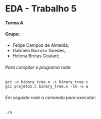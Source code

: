 # EDA - Trabalho 5

#### Turma A
#### Grupo:
* Felipe Campos de Almeida;
* Gabriela Barrozo Guedes;
* Helena Bretas Goulart;

###### Para compilar o programa rode:
```
gcc -o binary_tree.o -c binary_tree.c
gcc projeto5.c binary_tree.o -lm -o a

```
###### Em seguida rode o comando para executar:

```
./a
```
